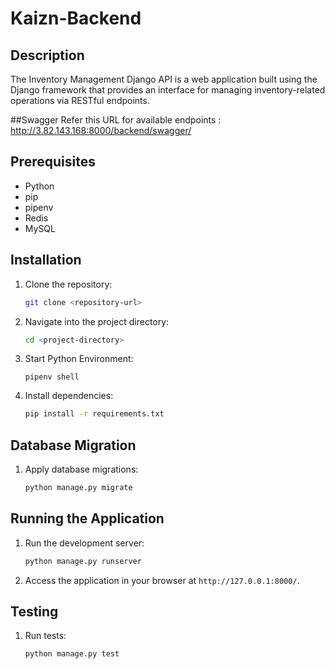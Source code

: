 # Kaizn-Backend

## Description
The Inventory Management Django API is a web application built using the Django framework that provides an interface for managing inventory-related operations via RESTful endpoints. 

##Swagger
Refer this URL for available endpoints : http://3.82.143.168:8000/backend/swagger/

## Prerequisites
- Python
- pip
- pipenv
- Redis
- MySQL

## Installation
1. Clone the repository:
    ```bash
    git clone <repository-url>
    ```

2. Navigate into the project directory:
    ```bash
    cd <project-directory>
    ```
3. Start Python Environment:
   ```
   pipenv shell
   ```

4. Install dependencies:
    ```bash
    pip install -r requirements.txt
    ```

## Database Migration
1. Apply database migrations:
    ```bash
    python manage.py migrate
    ```

## Running the Application
1. Run the development server:
    ```bash
    python manage.py runserver
    ```
2. Access the application in your browser at `http://127.0.0.1:8000/`.

## Testing
1. Run tests:
    ```bash
    python manage.py test
    ```
